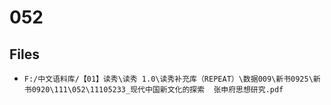 # 052

## Files

- `F:/中文语料库/【01】读秀\读秀 1.0\读秀补充库（REPEAT）\数据009\新书0925\新书0920\111\052\11105233_现代中国新文化的探索  张申府思想研究.pdf`

